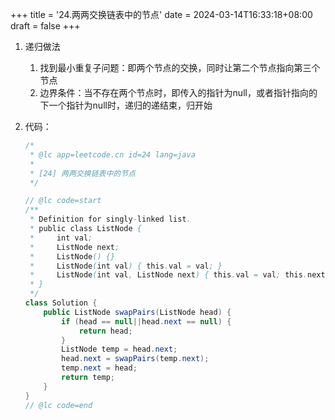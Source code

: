 +++
title = '24.两两交换链表中的节点'
date = 2024-03-14T16:33:18+08:00
draft = false
+++

1. 递归做法

   1.  找到最小重复子问题：即两个节点的交换，同时让第二个节点指向第三个节点
   2.  边界条件：当不存在两个节点时，即传入的指针为null，或者指针指向的下一个指针为null时，递归的递结束，归开始

2. 代码：

   ```java
   /*
    * @lc app=leetcode.cn id=24 lang=java
    *
    * [24] 两两交换链表中的节点
    */
   
   // @lc code=start
   /**
    * Definition for singly-linked list.
    * public class ListNode {
    *     int val;
    *     ListNode next;
    *     ListNode() {}
    *     ListNode(int val) { this.val = val; }
    *     ListNode(int val, ListNode next) { this.val = val; this.next = next; }
    * }
    */
   class Solution {
       public ListNode swapPairs(ListNode head) {
           if (head == null||head.next == null) {
               return head;
           }
           ListNode temp = head.next;
           head.next = swapPairs(temp.next);
           temp.next = head;
           return temp;
       }
   }
   // @lc code=end
   
   
   ```